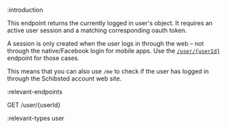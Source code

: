:introduction

This endpoint returns the currently logged in user's object. It requires an
active user session and a matching corresponding oauth token.

A session is only created when the user logs in through the web – not through
the native/Facebook login for mobile apps. Use the
[`/user/{userId}`](/endpoints/GET/user/{userId}/) endpoint for those
cases.

This means that you can also use `/me` to check if the user has logged in
through the Schibsted account web site.

:relevant-endpoints

GET /user/{userId}

:relevant-types user
